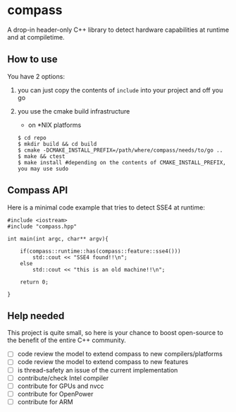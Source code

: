 # compass

A drop-in header-only C++ library to detect hardware capabilities at runtime and at compiletime.

## How to use

You have 2 options:

1. you can just copy the contents of `include` into your project and off you go

2. you use the cmake build infrastructure

    - on *NIX platforms
    ```
    $ cd repo
    $ mkdir build && cd build
    $ cmake -DCMAKE_INSTALL_PREFIX=/path/where/compass/needs/to/go ..
    $ make && ctest
    $ make install #depending on the contents of CMAKE_INSTALL_PREFIX, you may use sudo
    ```
    
## Compass API

Here is a minimal code example that tries to detect SSE4 at runtime:

```
#include <iostream>
#include "compass.hpp"

int main(int argc, char** argv){

    if(compass::runtime::has(compass::feature::sse4()))
        std::cout << "SSE4 found!!\n";
    else
        std::cout << "this is an old machine!!\n";
        
    return 0;

}

```


## Help needed 

This project is quite small, so here is your chance to boost open-source to the benefit of the entire C++ community.

- [ ] code review the model to extend compass to new compilers/platforms
- [ ] code review the model to extend compass to new features
- [ ] is thread-safety an issue of the current implementation
- [ ] contribute/check Intel compiler
- [ ] contribute for GPUs and nvcc
- [ ] contribute for OpenPower
- [ ] contribute for ARM
